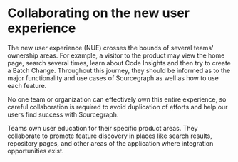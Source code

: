 # Collaborating on the new user experience

The new user experience (NUE) crosses the bounds of several teams' ownership areas. For example, a visitor to the product may view the home page, search several times, learn about Code Insights and then try to create a Batch Change. Throughout this journey, they should be informed as to the major functionality and use cases of Sourcegraph as well as how to use each feature.

No one team or organization can effectively own this entire experience, so careful collaboration is required to avoid duplication of efforts and help our users find success with Sourcegraph.

Teams own user education for their specific product areas. They collaborate to promote feature discovery in places like search results, repository pages, and other areas of the application where integration opportunities exist.

